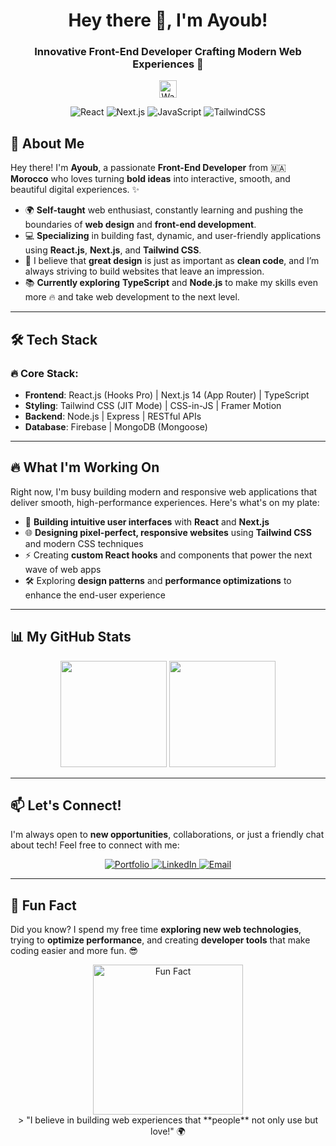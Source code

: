 <h1 align="center">Hey there 👋, I'm Ayoub!</h1>
<h3 align="center">Innovative Front-End Developer Crafting Modern Web Experiences 🚀</h3>

<p align="center">
  <img src="https://media.giphy.com/media/hvRJCLFzcasrR4ia7z/giphy.gif" width="28px" alt="Wave">
</p>

<div align="center">
  <img src="https://img.shields.io/badge/React-20232A?style=for-the-badge&logo=react&logoColor=61DAFB" alt="React">
  <img src="https://img.shields.io/badge/Next.js-000000?style=for-the-badge&logo=nextdotjs&logoColor=white" alt="Next.js">
  <img src="https://img.shields.io/badge/JavaScript-F7DF1E?style=for-the-badge&logo=javascript&logoColor=black" alt="JavaScript">
  <img src="https://img.shields.io/badge/TailwindCSS-38B2AC?style=for-the-badge&logo=tailwind-css&logoColor=white" alt="TailwindCSS">
</div>

## 🚀 About Me

Hey there! I'm **Ayoub**, a passionate **Front-End Developer** from 🇲🇦 **Morocco** who loves turning **bold ideas** into interactive, smooth, and beautiful digital experiences. ✨

- 🌍 **Self-taught** web enthusiast, constantly learning and pushing the boundaries of **web design** and **front-end development**.  
- 💻 **Specializing** in building fast, dynamic, and user-friendly applications using **React.js**, **Next.js**, and **Tailwind CSS**.
- 🎨 I believe that **great design** is just as important as **clean code**, and I’m always striving to build websites that leave an impression.
- 📚 **Currently exploring** **TypeScript** and **Node.js** to make my skills even more 🔥 and take web development to the next level.

---

## 🛠️ Tech Stack

### 🔥 Core Stack:
- **Frontend**: React.js (Hooks Pro) | Next.js 14 (App Router) | TypeScript
- **Styling**: Tailwind CSS (JIT Mode) | CSS-in-JS | Framer Motion
- **Backend**: Node.js | Express | RESTful APIs
- **Database**: Firebase | MongoDB (Mongoose)

---

## 🔥 What I'm Working On

Right now, I'm busy building modern and responsive web applications that deliver smooth, high-performance experiences. Here's what's on my plate:

- 🚀 **Building intuitive user interfaces** with **React** and **Next.js**
- 🌐 **Designing pixel-perfect, responsive websites** using **Tailwind CSS** and modern CSS techniques
- ⚡ Creating **custom React hooks** and components that power the next wave of web apps
- 🛠️ Exploring **design patterns** and **performance optimizations** to enhance the end-user experience

---

## 📊 My GitHub Stats

<p align="center">
  <img src="https://github-readme-stats.vercel.app/api?username=your-username&show_icons=true&theme=radical" height="170px" />
  <img src="https://github-readme-streak-stats.herokuapp.com/?user=your-username&theme=radical" height="170px" />
</p>

---

## 📫 Let's Connect!

I'm always open to **new opportunities**, collaborations, or just a friendly chat about tech! Feel free to connect with me:

<div align="center">
  <a href="https://portfolio-2-alpha-seven.vercel.app/" target="_blank">
    <img src="https://img.shields.io/badge/Portfolio-000000?style=for-the-badge&logo=vercel&logoColor=white" alt="Portfolio">
  </a>
  <a href="https://www.linkedin.com/in/ayoub-rachd-0b344a322/" target="_blank">
    <img src="https://img.shields.io/badge/LinkedIn-0077B5?style=for-the-badge&logo=linkedin&logoColor=white" alt="LinkedIn">
  </a>
  <a href="mailto:ayoubprograma@gmail.com" target="_blank">
    <img src="https://img.shields.io/badge/Email-D14836?style=for-the-badge&logo=gmail&logoColor=white" alt="Email">
  </a>
</div>

---

## 🌟 Fun Fact

Did you know? I spend my free time **exploring new web technologies**, trying to **optimize performance**, and creating **developer tools** that make coding easier and more fun. 😎

<p align="center">
  <img src="https://media.giphy.com/media/26tn33aiTi1jkl6H6/giphy.gif" width="240px" alt="Fun Fact">
  <br>
  > "I believe in building web experiences that **people** not only use but love!" 🌍
</p>
